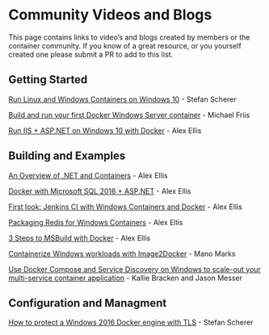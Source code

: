 # Community Videos and Blogs
This page contains links to video’s and blogs created by members or the container community.  If you know of a great resource, or you yourself created one please submit a PR to add to this list.

## Getting Started
[Run Linux and Windows Containers on Windows 10](https://stefanscherer.github.io/run-linux-and-windows-containers-on-windows-10/) - Stefan Scherer

[Build and run your first Docker Windows Server container](https://blog.docker.com/2016/09/build-your-first-docker-windows-server-container/) - Michael Friis

[Run IIS + ASP.NET on Windows 10 with Docker](http://blog.alexellis.io/run-iis-asp-net-on-windows-10-with-docker/) - Alex Ellis


## Building and Examples
[An Overview of .NET and Containers](http://blog.alexellis.io/docker-dotnet-containers/) - Alex Ellis

[Docker with Microsoft SQL 2016 + ASP.NET](http://blog.alexellis.io/docker-does-sql2016-aspnet/) - Alex Ellis

[First look: Jenkins CI with Windows Containers and Docker](http://blog.alexellis.io/continuous-integration-docker-windows-containers/)  - Alex Ellis

[Packaging Redis for Windows Containers](http://blog.alexellis.io/packaging-windows-containers/) - Alex Ellis

[3 Steps to MSBuild with Docker](http://blog.alexellis.io/3-steps-to-msbuild-with-docker/) - Alex Ellis

[Containerize Windows workloads with Image2Docker](https://blog.docker.com/2016/10/containerize-windows-workloads-image2docker/) - Mano Marks

[Use Docker Compose and Service Discovery on Windows to scale-out your multi-service container application](https://blogs.technet.microsoft.com/virtualization/2016/10/18/use-docker-compose-and-service-discovery-on-windows-to-scale-out-your-multi-service-container-application/) - Kallie Bracken and Jason Messer


## Configuration and Managment
[How to protect a Windows 2016 Docker engine with TLS](https://stefanscherer.github.io/protecting-a-windows-2016-docker-engine-with-tls/) - Stefan Scherer

